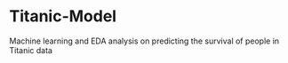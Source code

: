 # Titanic-Model
Machine learning and EDA analysis on predicting the survival of people in Titanic data
